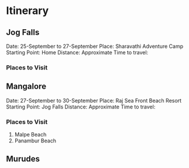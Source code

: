 # Itinerary
## Jog Falls
Date: 25-September to 27-September
Place: Sharavathi Adventure Camp
Starting Point: Home
Distance: 
Approximate Time to travel:
### Places to Visit

## Mangalore
Date: 27-September to 30-September
Place: Raj Sea Front Beach Resort
Starting Point: Jog Falls
Distance:
Approximate Time to travel:
### Places to Visit
1. Malpe Beach
2. Panambur Beach

## Murudes
